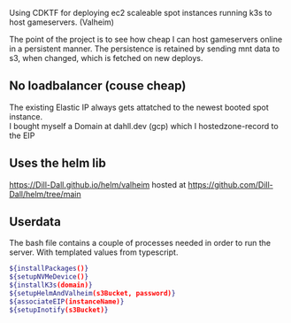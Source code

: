 Using CDKTF for deploying ec2 scaleable spot instances running k3s to host gameservers. (Valheim)

The point of the project is to see how cheap I can host gameservers online in a persistent manner.
The persistence is retained by sending mnt data to s3, when changed, which is fetched on new deploys.

## No loadbalancer (couse cheap)
The existing Elastic IP always gets attatched to the newest booted spot instance.  
I bought myself a Domain at dahll.dev (gcp) which I hostedzone-record to the EIP


## Uses the helm lib
https://Dill-Dall.github.io/helm/valheim
hosted at https://github.com/Dill-Dall/helm/tree/main

## Userdata
The bash file contains a couple of processes needed in order to run the server. With templated values from typescript.
```bash
${installPackages()}
${setupNVMeDevice()}
${installK3s(domain)}
${setupHelmAndValheim(s3Bucket, password)}
${associateEIP(instanceName)}
${setupInotify(s3Bucket)}
```